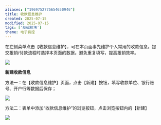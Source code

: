 ```yaml
---
aliases: ["1969752775654650946"]
title: 收款信息维护
created: 2025-07-15
modified: 2025-07-15
tags: ['基础模块']
theme: 电子费控
---
```


在左侧菜单点击【收款信息维护】，可在本页面事先维护个人常用的收款信息。提交报销/付款流程时选择本页面的数据，避免重复填写，提高报销效率。

![](03ef17b01deb9d8043c476b7b0011bf6.jpg)

**新建收款信息**

方法一：在【收款信息维护】页面，点击【新建】按钮，填写收款单位、银行账号、开户行等数据后保存；

![](c81a964eadc86259a6f9006379da7102.jpg)

方法二：表单中添加“收款信息维护”的浏览按钮，点击浏览按钮内的【新建】

![](55db8031ac920f1d44fd280870fd0ea9.jpg)